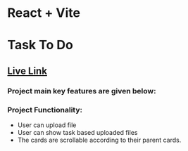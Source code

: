 # React + Vite

# Task To Do

## [ Live Link](https://task-to-do-d9f9e.web.app/)

### Project main key features are given below:

### Project Functionality:

- User can upload file
- User can show task based uploaded files
- The cards are scrollable according to their parent cards.
